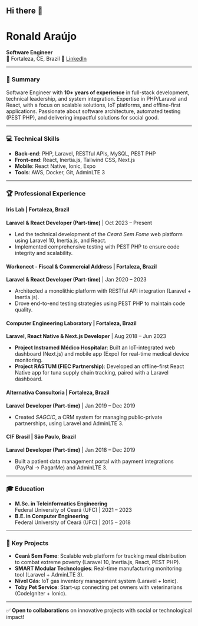 ## Hi there 👋

<!--
**ronaldaraujo/ronaldaraujo** is a ✨ _special_ ✨ repository because its `README.md` (this file) appears on your GitHub profile.

Here are some ideas to get you started:

- 🔭 I’m currently working on ...
- 🌱 I’m currently learning ...
- 👯 I’m looking to collaborate on ...
- 🤔 I’m looking for help with ...
- 💬 Ask me about ...
- 📫 How to reach me: ...
- 😄 Pronouns: ...
- ⚡ Fun fact: ...
-->

# Ronald Araújo  
**Software Engineer**  
📍 Fortaleza, CE, Brazil
🔗 [LinkedIn](https://www.linkedin.com/in/ronaldaraujo)

---

### 🚀 **Summary**  
Software Engineer with **10+ years of experience** in full-stack development, technical leadership, and system integration. Expertise in PHP/Laravel and React, with a focus on scalable solutions, IoT platforms, and offline-first applications. Passionate about software architecture, automated testing (PEST PHP), and delivering impactful solutions for social good.

---

### 💻 **Technical Skills**  
- **Back-end**: PHP, Laravel, RESTful APIs, MySQL, PEST PHP  
- **Front-end**: React, Inertia.js, Tailwind CSS, Next.js  
- **Mobile**: React Native, Ionic, Expo  
- **Tools**: AWS, Docker, Git, AdminLTE 3  

---

### 🏆 **Professional Experience**  

#### **Iris Lab** | Fortaleza, Brazil  
**Laravel & React Developer (Part-time)** | Oct 2023 – Present  
- Led the technical development of the *Ceará Sem Fome* web platform using Laravel 10, Inertia.js, and React.  
- Implemented comprehensive testing with PEST PHP to ensure code integrity and scalability.  

#### **Workonect - Fiscal & Commercial Address** | Fortaleza, Brazil  
**Laravel & React Developer (Part-time)** | Jan 2020 – 2023  
- Architected a monolithic platform with RESTful API integration (Laravel + Inertia.js).  
- Drove end-to-end testing strategies using PEST PHP to maintain code quality.  

#### **Computer Engineering Laboratory** | Fortaleza, Brazil  
**Laravel, React Native & Next.js Developer** | Aug 2018 – Jun 2023  
- **Project Instramed Médico Hospitalar**: Built an IoT-integrated web dashboard (Next.js) and mobile app (Expo) for real-time medical device monitoring.  
- **Project RASTUM (FIEC Partnership)**: Developed an offline-first React Native app for tuna supply chain tracking, paired with a Laravel dashboard.  

#### **Alternativa Consultoria** | Fortaleza, Brazil  
**Laravel Developer (Part-time)** | Jan 2019 – Dec 2019  
- Created *SAGCIC*, a CRM system for managing public-private partnerships, using Laravel and AdminLTE 3.  

#### **CIF Brasil** | São Paulo, Brazil  
**Laravel Developer (Part-time)** | Jan 2018 – Dec 2019  
- Built a patient data management portal with payment integrations (PayPal → PagarMe) and AdminLTE 3.  

---

### 🎓 **Education**  
- **M.Sc. in Teleinformatics Engineering**  
  Federal University of Ceará (UFC) | 2021 – 2023  
- **B.E. in Computer Engineering**  
  Federal University of Ceará (UFC) | 2015 – 2018  

---

### 🌟 **Key Projects**  
- **Ceará Sem Fome**: Scalable web platform for tracking meal distribution to combat extreme poverty (Laravel 10, Inertia.js, React, PEST PHP).
- **SMART Modular Technologies**: Real-time manufacturing monitoring tool (Laravel + AdminLTE 3).  
- **Nível Gás**: IoT gas inventory management system (Laravel + Ionic).  
- **Toby Pet Service**: Start-up connecting pet owners with veterinarians (CodeIgniter + Ionic).  

---

✅ **Open to collaborations** on innovative projects with social or technological impact!  
